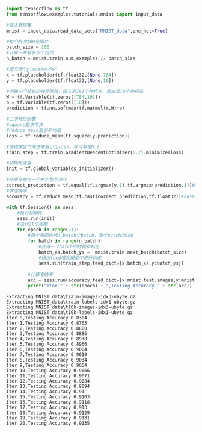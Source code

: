 

```python
import tensorflow as tf
from tensorflow.examples.tutorials.mnist import input_data
```


```python
#载入数据集
mnist = input_data.read_data_sets("MNIST_data",one_hot=True)

#每个批次100张照片
batch_size = 100
#计算一共有多少个批次
n_batch = mnist.train.num_examples // batch_size

#定义两个placeholder
x = tf.placeholder(tf.float32,[None,784])
y = tf.placeholder(tf.float32,[None,10])

#创建一个简单的神经网络，输入层784个神经元，输出层10个神经元
W = tf.Variable(tf.zeros([784,10]))
b = tf.Variable(tf.zeros([10]))
prediction = tf.nn.softmax(tf.matmul(x,W)+b)

#二次代价函数
#square是求平方
#reduce_mean是求平均值
loss = tf.reduce_mean(tf.square(y-prediction))

#使用梯度下降法来最小化loss，学习率是0.2
train_step = tf.train.GradientDescentOptimizer(0.2).minimize(loss)

#初始化变量
init = tf.global_variables_initializer()

#结果存放在一个布尔型列表中
correct_prediction = tf.equal(tf.argmax(y,1),tf.argmax(prediction,1))#argmax返回一维张量中最大的值所在的位置
#求准确率
accuracy = tf.reduce_mean(tf.cast(correct_prediction,tf.float32))#cast是进行数据格式转换，把布尔型转为float32类型

with tf.Session() as sess:
    #执行初始化
    sess.run(init)
    #迭代21个周期
    for epoch in range(21):
        #每个周期迭代n_batch个batch，每个batch为100
        for batch in range(n_batch):
            #获得一个batch的数据和标签
            batch_xs,batch_ys =  mnist.train.next_batch(batch_size)
            #通过feed喂到模型中进行训练
            sess.run(train_step,feed_dict={x:batch_xs,y:batch_ys})
        
        #计算准确率
        acc = sess.run(accuracy,feed_dict={x:mnist.test.images,y:mnist.test.labels})
        print("Iter " + str(epoch) + ",Testing Accuracy " + str(acc))
```

    Extracting MNIST_data\train-images-idx3-ubyte.gz
    Extracting MNIST_data\train-labels-idx1-ubyte.gz
    Extracting MNIST_data\t10k-images-idx3-ubyte.gz
    Extracting MNIST_data\t10k-labels-idx1-ubyte.gz
    Iter 0,Testing Accuracy 0.8304
    Iter 1,Testing Accuracy 0.8705
    Iter 2,Testing Accuracy 0.8808
    Iter 3,Testing Accuracy 0.8886
    Iter 4,Testing Accuracy 0.8938
    Iter 5,Testing Accuracy 0.8966
    Iter 6,Testing Accuracy 0.9004
    Iter 7,Testing Accuracy 0.9019
    Iter 8,Testing Accuracy 0.9034
    Iter 9,Testing Accuracy 0.9054
    Iter 10,Testing Accuracy 0.9066
    Iter 11,Testing Accuracy 0.9071
    Iter 12,Testing Accuracy 0.9084
    Iter 13,Testing Accuracy 0.9094
    Iter 14,Testing Accuracy 0.91
    Iter 15,Testing Accuracy 0.9103
    Iter 16,Testing Accuracy 0.9118
    Iter 17,Testing Accuracy 0.913
    Iter 18,Testing Accuracy 0.9129
    Iter 19,Testing Accuracy 0.9131
    Iter 20,Testing Accuracy 0.9135
    


```python

```
